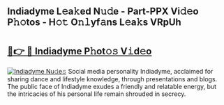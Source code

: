 ## Indiadyme L𝚎a𝚔ed N𝚞𝚍e - Part-PPX Vi𝚍𝚎o P𝚑𝚘tos - H𝚘𝚝 O𝚗𝚕yf𝚊ns L𝚎a𝚔s VRpUh

# <h2><a href="http://kf31x73.oniu.top/?m=Indiadyme">🔗👉 🔴 Indiadyme P𝚑ot𝚘𝚜 V𝚒d𝚎o</a></h2>

[![Indiadyme Nu𝚍e𝚜](https://i.imgur.com/0qMVB7G.gif)](http://kf31x73.oniu.top/?m=Indiadyme)
Social media personality Indiadyme, acclaimed for sharing dance and lifestyle knowledge, through presentations and blogs. The public face of Indiadyme exudes a friendly and relatable energy, but the intricacies of his personal life remain shrouded in secrecy.  
